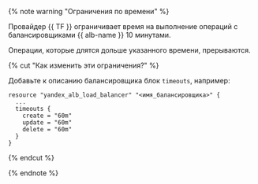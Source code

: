 {% note warning "Ограничения по времени" %}

Провайдер {{ TF }} ограничивает время на выполнение операций с балансировщиками {{ alb-name }} 10 минутами.

Операции, которые длятся дольше указанного времени, прерываются.

{% cut "Как изменить эти ограничения?" %}

Добавьте к описанию балансировщика блок `timeouts`, например:

```hcl
resource "yandex_alb_load_balancer" "<имя_балансировщика>" {
  ...
  timeouts {
    create = "60m"
    update = "60m"
    delete = "60m"
  }
}
```

{% endcut %}

{% endnote %}